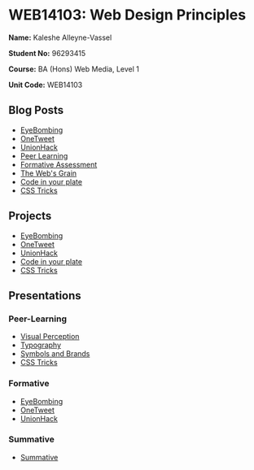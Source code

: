 # WEB14103: Web Design Principles

**Name:** Kaleshe Alleyne-Vassel

**Student No:** 96293415

**Course:** BA (Hons) Web Media, Level 1

**Unit Code:** WEB14103

## Blog Posts

- [EyeBombing](https://github.com/inuneko/EyeBombing/blob/master/kalesheblog.md)
- [OneTweet](https://github.com/Kaleshe/OneTweet)
- [UnionHack](https://github.com/Kaleshe/UnionHack)
- [Peer Learning](http://kaleshe.blogspot.co.uk/2015/11/peer-learning.html)
- [Formative Assessment](http://kaleshe.blogspot.co.uk/2015/11/reflecting.html)
- [The Web's Grain](http://kaleshe.blogspot.co.uk/2015/12/the-webs-grain.html)
- [Code in your plate](https://github.com/Kaleshe/Code-in-your-plate)
- [CSS Tricks](http://kaleshe.blogspot.co.uk/2015/12/instructions-on-how-to-style-links-in.html)

## Projects

- [EyeBombing](https://github.com/inuneko/EyeBombing/tree/master/images)
- [OneTweet](https://github.com/Kaleshe/OneTweet/tree/master/images)
- [UnionHack](https://github.com/Kaleshe/UnionHack/tree/master/images/mu)
- [Code in your plate](http://kaleshe.github.io/)
- [CSS Tricks](https://d157rqmxrxj6ey.cloudfront.net/kaleshe/16785)

## Presentations

### Peer-Learning

- [Visual Perception](https://docs.google.com/presentation/d/1bJqLUlFuSIxztzPfvpYtMsxm6NCELaXDPm8kiz9SBEg/edit)
- [Typography](https://github.com/thomass96/Typography-Poster/blob/master/TypogrpahyScales.key)
- [Symbols and Brands](https://docs.google.com/presentation/d/1Wdq71l2nm_HOG4QaaC9R86vcSPwXHpOMRNx6YlHr50w/edit?usp=sharing)
- [CSS Tricks](http://slides.com/thomasmurphy/deck#/)

### Formative

- [EyeBombing](https://docs.google.com/presentation/d/1PoCoW5rvcMS5IH5TIcIDkJ7OxEIEc8kejfApgsMhCQo/edit)
- [OneTweet](https://docs.google.com/presentation/d/1dcTjQX28put198EKGPqd_tD4N0xKUUVTfbE5Jlznx_4/edit)
- [UnionHack](https://docs.google.com/presentation/d/1FTtZXW-Q5seevAyFMuu_mgyh_nqK1epftIDCCW0Ysrs/edit)

### Summative

- [Summative](https://docs.google.com/presentation/d/1nq6zo5FGzJPfVYxL1vDg5XANXKFoh2UW5ikvf5_dKWw/edit)

